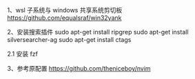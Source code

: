 1、wsl 子系统与 windows 共享系统剪切板
https://github.com/equalsraf/win32yank

2、安装搜索插件
sudo apt-get install ripgrep
sudo apt-get install silversearcher-ag
sudo apt-get install ctags

2.1 安装 fzf

3、参考原配置
https://github.com/theniceboy/nvim

